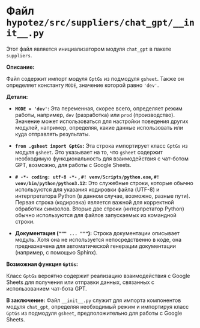 # Файл `hypotez/src/suppliers/chat_gpt/__init__.py`

Этот файл является инициализатором модуля `chat_gpt` в пакете `suppliers`.

**Описание:**

Файл содержит импорт модуля `GptGs` из подмодуля `gsheet`.  Также он определяет константу `MODE`, значение которой равно `'dev'`.

**Детали:**

* **`MODE = 'dev'`:**  Эта переменная, скорее всего, определяет режим работы, например, `dev` (разработка) или `prod` (производство).  Значение может использоваться для настройки поведения других модулей, например, определяя, какие данные использовать или куда отправлять результаты.

* **`from .gsheet import GptGs`:** Эта строка импортирует класс `GptGs` из модуля `gsheet`.  Это указывает на то, что `gsheet` содержит необходимую функциональность для взаимодействия с чат-ботом GPT, возможно, для работы с Google Sheets.

* **`# -*- coding: utf-8 -*-` , `#! venv/Scripts/python.exe`, `#! venv/bin/python/python3.12`:**  Это служебные строки, которые обычно используются для указания кодировки файла (UTF-8) и интерпретатора Python (в данном случае, возможно, разные пути).  Первая строка (кодировка) является важной для корректной обработки символов. Вторые две строки (интерпретатор Python) обычно используются для файлов запускаемых из командной строки.

* **Документация (`""" ... """`):**  Строка документации описывает модуль.  Хотя она не используется непосредственно в коде, она предназначена для автоматической генерации документации (например, с помощью Sphinx).

**Возможная функция `GptGs`:**

Класс `GptGs` вероятно содержит реализацию взаимодействия с Google Sheets для получения или отправки данных, связанных с использованием чат-бота GPT.


**В заключение:**  Файл `__init__.py` служит для импорта компонентов модуля `chat_gpt`, определяя необходимый режим и импортируя класс `GptGs` из подмодуля `gsheet`, предположительно для работы с Google Sheets.